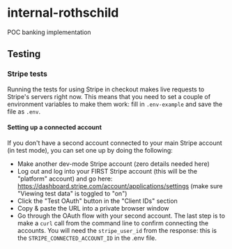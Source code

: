 # internal-rothschild
POC banking implementation

## Testing

### Stripe tests

Running the tests for using Stripe in checkout makes live requests to Stripe's servers right now. This means that you need to set a couple of environment variables to make them work: fill in `.env-example` and save the file as `.env`.

#### Setting up a connected account

If you don't have a second account connected to your main Stripe account (in test mode), you can set one up by doing the following: 
- Make another dev-mode Stripe account (zero details needed here)
- Log out and log into your FIRST Stripe account (this will be the "platform" account) and go here: https://dashboard.stripe.com/account/applications/settings (make sure "Viewing test data" is toggled to "on")
- Click the "Test OAuth" button in the "Client IDs" section
- Copy & paste the URL into a private browser window
- Go through the OAuth flow with your second account. The last step is to make a `curl` call from the command line to confirm connecting the accounts. You will need the `stripe_user_id` from the response: this is the `STRIPE_CONNECTED_ACCOUNT_ID` in the .env file. 